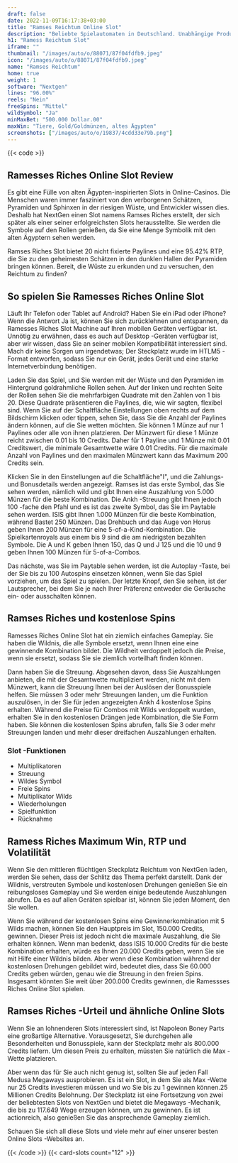 ```yaml
---
draft: false
date: 2022-11-09T16:17:38+03:00
title: "Ramses Reichtum Online Slot"
description: "Beliebte Spielautomaten in Deutschland. Unabhängige Produktbewertungen und exklusive Anmeldeangebote. Jetzt spielen!"
h1: "Ramess Reichtum Slot"
iframe: ""
thumbnail: "/images/auto/o/88071/87f04fdfb9.jpeg"
icon: "/images/auto/o/88071/87f04fdfb9.jpeg"
name: "Ramses Reichtum"
home: true
weight: 1
software: "Nextgen"
lines: "96.00%"
reels: "Nein"
freeSpins: "Mittel"
wildSymbol: "Ja"
minMaxBet: "500.000 Dollar.00"
maxWin: "Tiere, Gold/Goldmünzen, altes Ägypten"
screenshots: ["/images/auto/o/19837/4cdd33e79b.png"]
---
```


{{< code >}}<h2>Ramesses Riches Online Slot Review</h2><p>Es gibt eine Fülle von alten Ägypten-inspirierten Slots in Online-Casinos. Die Menschen waren immer fasziniert von den verborgenen Schätzen, Pyramiden und Sphinxen in der riesigen Wüste, und Entwickler wissen dies. Deshalb hat NextGen einen Slot namens Ramses Riches erstellt, der sich später als einer seiner erfolgreichsten Slots herausstellte. Sie werden die Symbole auf den Rollen genießen, da Sie eine Menge Symbolik mit den alten Ägyptern sehen werden.</p><p>Ramses Riches Slot bietet 20 nicht fixierte Paylines und eine 95.42% RTP, die Sie zu den geheimesten Schätzen in den dunklen Hallen der Pyramiden bringen können. Bereit, die Wüste zu erkunden und zu versuchen, den Reichtum zu finden?</p><h2>So spielen Sie Ramesses Riches Online Slot</h2><p>Läuft Ihr Telefon oder Tablet auf Android? Haben Sie ein iPad oder iPhone? Wenn die Antwort Ja ist, können Sie sich zurücklehnen und entspannen, da Ramesses Riches Slot Machine auf Ihren mobilen Geräten verfügbar ist. Unnötig zu erwähnen, dass es auch auf Desktop -Geräten verfügbar ist, aber wir wissen, dass Sie an seiner mobilen Kompatibilität interessiert sind. Mach dir keine Sorgen um irgendetwas; Der Steckplatz wurde im HTLM5 -Format entworfen, sodass Sie nur ein Gerät, jedes Gerät und eine starke Internetverbindung benötigen.</p><p>Laden Sie das Spiel, und Sie werden mit der Wüste und den Pyramiden im Hintergrund goldrahmliche Rollen sehen. Auf der linken und rechten Seite der Rollen sehen Sie die mehrfarbigen Quadrate mit den Zahlen von 1 bis 20. Diese Quadrate präsentieren die Paylines, die, wie wir sagten, flexibel sind. Wenn Sie auf der Schaltfläche Einstellungen oben rechts auf dem Bildschirm klicken oder tippen, sehen Sie, dass Sie die Anzahl der Paylines ändern können, auf die Sie wetten möchten. Sie können 1 Münze auf nur 1 Paylines oder alle von ihnen platzieren. Der Münzwert für diese 1 Münze reicht zwischen 0.01 bis 10 Credits. Daher für 1 Payline und 1 Münze mit 0.01 Creditswert, die minimale Gesamtwette wäre 0.01 Credits. Für die maximale Anzahl von Paylines und den maximalen Münzwert kann das Maximum 200 Credits sein.</p><p>Klicken Sie in den Einstellungen auf die Schaltfläche"I", und die Zahlungs- und Bonusdetails werden angezeigt. Ramses ist das erste Symbol, das Sie sehen werden, nämlich wild und gibt Ihnen eine Auszahlung von 5.000 Münzen für die beste Kombination. Die Ankh -Streuung gibt Ihnen jedoch 100 -fache den Pfahl und es ist das zweite Symbol, das Sie im Paytable sehen werden. ISIS gibt Ihnen 1.000 Münzen für die beste Kombination, während Bastet 250 Münzen. Das Drehbuch und das Auge von Horus geben Ihnen 200 Münzen für eine 5-of-a-Kind-Kombination. Die Spielkartenroyals aus einem bis 9 sind die am niedrigsten bezahlten Symbole. Die A und K geben Ihnen 150, das Q und J 125 und die 10 und 9 geben Ihnen 100 Münzen für 5-of-a-Combos.</p><p>Das nächste, was Sie im Paytable sehen werden, ist die Autoplay -Taste, bei der Sie bis zu 100 Autospins einsetzen können, wenn Sie das Spiel vorziehen, um das Spiel zu spielen. Der letzte Knopf, den Sie sehen, ist der Lautsprecher, bei dem Sie je nach Ihrer Präferenz entweder die Geräusche ein- oder ausschalten können.</p><h2>Ramses Riches und kostenlose Spins</h2><p>Ramesses Riches Online Slot hat ein ziemlich einfaches Gameplay. Sie haben die Wildnis, die alle Symbole ersetzt, wenn Ihnen eine eine gewinnende Kombination bildet. Die Wildheit verdoppelt jedoch die Preise, wenn sie ersetzt, sodass Sie sie ziemlich vorteilhaft finden können.</p><p>Dann haben Sie die Streuung. Abgesehen davon, dass Sie Auszahlungen anbieten, die mit der Gesamtwette multipliziert werden, nicht mit dem Münzwert, kann die Streuung Ihnen bei der Auslösen der Bonusspiele helfen. Sie müssen 3 oder mehr Streuungen landen, um die Funktion auszulösen, in der Sie für jeden angezeigten Ankh 4 kostenlose Spins erhalten. Während die Preise für Combos mit Wilds verdoppelt wurden, erhalten Sie in den kostenlosen Drängen jede Kombination, die Sie Form haben. Sie können die kostenlosen Spins abrufen, falls Sie 3 oder mehr Streuungen landen und mehr dieser dreifachen Auszahlungen erhalten.</p><h3>
Slot -Funktionen</h3><ul>
<li></span>
Multiplikatoren</li>
<li></span>
Streuung</li>
<li></span>
Wildes Symbol</li>
<li></span>
Freie Spins</li>
<li></span>
Multiplikator Wilds</li>
<li></span>
Wiederholungen</li>
<li></span>
Spielfunktion</li>
<li></span>
Rücknahme</li></ul><h2>Ramess Riches Maximum Win, RTP und Volatilität</h2><p>Wenn Sie den mittleren flüchtigen Steckplatz Reichtum von NextGen laden, werden Sie sehen, dass der Schlitz das Thema perfekt darstellt. Dank der Wildnis, verstreuten Symbole und kostenlosen Drehungen genießen Sie ein reibungsloses Gameplay und Sie werden einige bedeutende Auszahlungen abrufen. Da es auf allen Geräten spielbar ist, können Sie jeden Moment, den Sie wollen.</p><p>Wenn Sie während der kostenlosen Spins eine Gewinnerkombination mit 5 Wilds machen, können Sie den Hauptpreis im Slot, 150.000 Credits, gewinnen. Dieser Preis ist jedoch nicht die maximale Auszahlung, die Sie erhalten können. Wenn man bedenkt, dass ISIS 10.000 Credits für die beste Kombination erhalten, würde es Ihnen 20.000 Credits geben, wenn Sie sie mit Hilfe einer Wildnis bilden. Aber wenn diese Kombination während der kostenlosen Drehungen gebildet wird, bedeutet dies, dass Sie 60.000 Credits geben würden, genau wie die Streuung in den freien Spins. Insgesamt könnten Sie weit über 200.000 Credits gewinnen, die Ramessses Riches Online Slot spielen.</p><h2>Ramses Riches -Urteil und ähnliche Online Slots</h2><p>Wenn Sie an lohnenderen Slots interessiert sind, ist Napoleon Boney Parts eine großartige Alternative. Vorausgesetzt, Sie durchgehen alle Besonderheiten und Bonusspiele, kann der Steckplatz mehr als 800.000 Credits liefern. Um diesen Preis zu erhalten, müssten Sie natürlich die Max -Wette platzieren.</p><p>Aber wenn das für Sie auch nicht genug ist, sollten Sie auf jeden Fall Medusa Megaways ausprobieren. Es ist ein Slot, in dem Sie als Max -Wette nur 25 Credits investieren müssen und wo Sie bis zu 1 gewinnen können.25 Millionen Credits Belohnung. Der Steckplatz ist eine Fortsetzung von zwei der beliebtesten Slots von NextGen und bietet die Megaways -Mechanik, die bis zu 117.649 Wege erzeugen können, um zu gewinnen. Es ist actionreich, also genießen Sie das ansprechende Gameplay ziemlich.</p><p>Schauen Sie sich all diese Slots und viele mehr auf einer unserer besten Online Slots -Websites an.</p>{{< /code >}}
 {{< card-slots count="12" >}}
